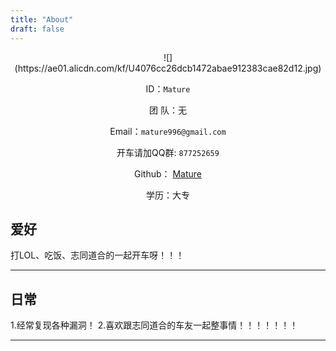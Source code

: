 ```yaml
---
title: "About"
draft: false
---
```


<center>
![](https://ae01.alicdn.com/kf/U4076cc26dcb1472abae912383cae82d12.jpg)

ID：`Mature`

团  队：无

Email：`mature996@gmail.com`<br>

开车请加QQ群: `877252659`

Github：  [Mature](https://github.com/aping001)

学历：大专

</center>

## 爱好

打LOL、吃饭、志同道合的一起开车呀！！！

---

## 日常

1.经常复现各种漏洞！
2.喜欢跟志同道合的车友一起整事情！！！！！！！

---
